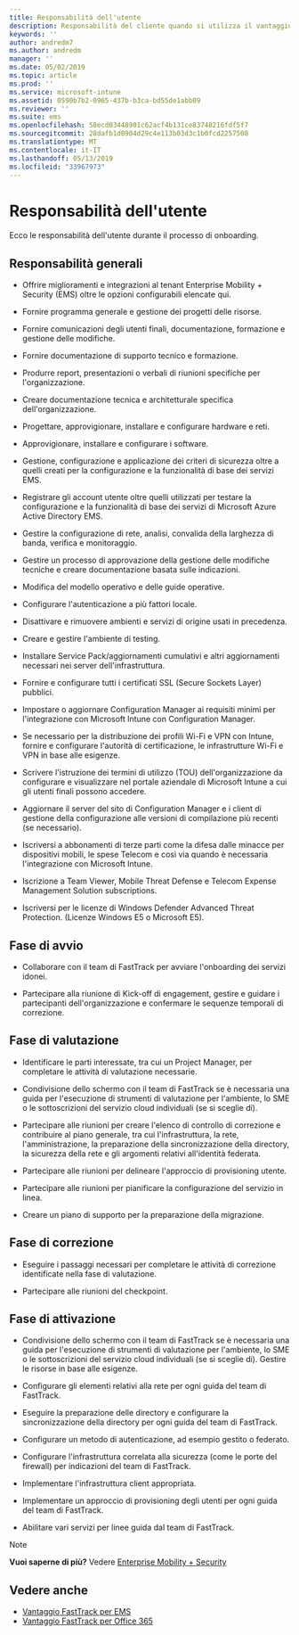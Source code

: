 ```yaml
---
title: Responsabilità dell'utente
description: Responsabilità del cliente quando si utilizza il vantaggio FastTrack Center
keywords: ''
author: andredm7
ms.author: andredm
manager: ''
ms.date: 05/02/2019
ms.topic: article
ms.prod: ''
ms.service: microsoft-intune
ms.assetid: 0590b7b2-0965-437b-b3ca-bd55de1abb09
ms.reviewer: ''
ms.suite: ems
ms.openlocfilehash: 58ecd03448901c62acf4b131ce83748216fdf5f7
ms.sourcegitcommit: 28dafb1d0904d29c4e113b03d3c1b0fcd2257508
ms.translationtype: MT
ms.contentlocale: it-IT
ms.lasthandoff: 05/13/2019
ms.locfileid: "33967973"
---
```

# <a name="your-responsibilities"></a>Responsabilità dell'utente

Ecco le responsabilità dell'utente durante il processo di onboarding.

## <a name="general-responsibilities"></a>Responsabilità generali

-   Offrire miglioramenti e integrazioni al tenant Enterprise Mobility + Security (EMS) oltre le opzioni configurabili elencate qui.

-   Fornire programma generale e gestione dei progetti delle risorse.

-   Fornire comunicazioni degli utenti finali, documentazione, formazione e gestione delle modifiche.

-   Fornire documentazione di supporto tecnico e formazione.

-   Produrre report, presentazioni o verbali di riunioni specifiche per l'organizzazione.

-   Creare documentazione tecnica e architetturale specifica dell'organizzazione.

-   Progettare, approvigionare, installare e configurare hardware e reti.

-   Approvigionare, installare e configurare i software.

-   Gestione, configurazione e applicazione dei criteri di sicurezza oltre a quelli creati per la configurazione e la funzionalità di base dei servizi EMS.

-   Registrare gli account utente oltre quelli utilizzati per testare la configurazione e la funzionalità di base dei servizi di Microsoft Azure Active Directory EMS.

-   Gestire la configurazione di rete, analisi, convalida della larghezza di banda, verifica e monitoraggio.

-   Gestire un processo di approvazione della gestione delle modifiche tecniche e creare documentazione basata sulle indicazioni.

-   Modifica del modello operativo e delle guide operative.

-   Configurare l'autenticazione a più fattori locale.

-   Disattivare e rimuovere ambienti e servizi di origine usati in precedenza.

-   Creare e gestire l'ambiente di testing.

-   Installare Service Pack/aggiornamenti cumulativi e altri aggiornamenti necessari nei server dell'infrastruttura.

-   Fornire e configurare tutti i certificati SSL (Secure Sockets Layer) pubblici.

-   Impostare o aggiornare Configuration Manager ai requisiti minimi per l'integrazione con Microsoft Intune con Configuration Manager.

-   Se necessario per la distribuzione dei profili Wi-Fi e VPN con Intune, fornire e configurare l'autorità di certificazione, le infrastrutture Wi-Fi e VPN in base alle esigenze.

-   Scrivere l'istruzione dei termini di utilizzo (TOU) dell'organizzazione da configurare e visualizzare nel portale aziendale di Microsoft Intune a cui gli utenti finali possono accedere.

-   Aggiornare il server del sito di Configuration Manager e i client di gestione della configurazione alle versioni di compilazione più recenti (se necessario).

-   Iscriversi a abbonamenti di terze parti come la difesa dalle minacce per dispositivi mobili, le spese Telecom e così via quando è necessaria l'integrazione con Microsoft Intune.

-   Iscrizione a Team Viewer, Mobile Threat Defense e Telecom Expense Management Solution subscriptions.

-   Iscriversi per le licenze di Windows Defender Advanced Threat Protection. (Licenze Windows E5 o Microsoft E5).

## <a name="initiate-phase"></a>Fase di avvio

-   Collaborare con il team di FastTrack per avviare l'onboarding dei servizi idonei.

-   Partecipare alla riunione di Kick-off di engagement, gestire e guidare i partecipanti dell'organizzazione e confermare le sequenze temporali di correzione.

## <a name="assess-phase"></a>Fase di valutazione

-   Identificare le parti interessate, tra cui un Project Manager, per completare le attività di valutazione necessarie.

-   Condivisione dello schermo con il team di FastTrack se è necessaria una guida per l'esecuzione di strumenti di valutazione per l'ambiente, lo SME o le sottoscrizioni del servizio cloud individuali (se si sceglie di).

-   Partecipare alle riunioni per creare l'elenco di controllo di correzione e contribuire al piano generale, tra cui l'infrastruttura, la rete, l'amministrazione, la preparazione della sincronizzazione della directory, la sicurezza della rete e gli argomenti relativi all'identità federata.

-   Partecipare alle riunioni per delineare l'approccio di provisioning utente.

-   Partecipare alle riunioni per pianificare la configurazione del servizio in linea.

-   Creare un piano di supporto per la preparazione della migrazione.

## <a name="remediate-phase"></a>Fase di correzione

-   Eseguire i passaggi necessari per completare le attività di correzione identificate nella fase di valutazione.

-   Partecipare alle riunioni del checkpoint.

## <a name="enable-phase"></a>Fase di attivazione

-   Condivisione dello schermo con il team di FastTrack se è necessaria una guida per l'esecuzione di strumenti di valutazione per l'ambiente, lo SME o le sottoscrizioni del servizio cloud individuali (se si sceglie di). Gestire le risorse in base alle esigenze.

-   Configurare gli elementi relativi alla rete per ogni guida del team di FastTrack.

-   Eseguire la preparazione delle directory e configurare la sincronizzazione della directory per ogni guida del team di FastTrack.

-   Configurare un metodo di autenticazione, ad esempio gestito o federato. 

-   Configurare l'infrastruttura correlata alla sicurezza (come le porte del firewall) per indicazioni del team di FastTrack.

-   Implementare l'infrastruttura client appropriata.

-   Implementare un approccio di provisioning degli utenti per ogni guida del team di FastTrack.

-   Abilitare vari servizi per linee guida dal team di FastTrack.

> [!NOTE]
> **Vuoi saperne di più?** Vedere [Enterprise Mobility + Security](https://www.microsoft.com/en-us/cloud-platform/enterprise-mobility)

## <a name="see-also"></a>Vedere anche

- [Vantaggio FastTrack per EMS](EMS-fasttrack-benefit-for-EMS.md)
- [Vantaggio FastTrack per Office 365](O365-fasttrack-benefit-for-office-365.md)

